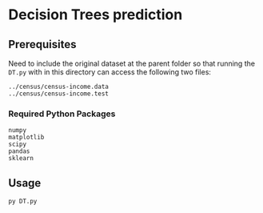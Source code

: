 # Decision Trees prediction

## Prerequisites
Need to include the original dataset at the parent folder so that running the `DT.py`
with in this directory can access the following two files: 
```
../census/census-income.data
../census/census-income.test

```

### Required Python Packages
```
numpy
matplotlib
scipy
pandas
sklearn
```

## Usage
```
py DT.py
```